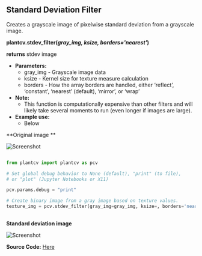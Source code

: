 ## Standard Deviation Filter 

Creates a grayscale image of pixelwise standard deviation from a grayscale image.


**plantcv.stdev_filter(*gray_img, ksize, borders='nearest'*)**

**returns** stdev image

- **Parameters:**
    - gray_img - Grayscale image data
    - ksize - Kernel size for texture measure calculation
    - borders - How the array borders are handled, either ‘reflect’, ‘constant’, ‘nearest’ (default), ‘mirror’, or ‘wrap’
- **Note:**
    - This function is computationally expensive than other filters and will likely take several moments to run (even longer if images are large).
- **Example use:**
    - Below

**Original image **

![Screenshot](img/documentation_images/texture_threshold/texture_gray.jpg)

```python

from plantcv import plantcv as pcv

# Set global debug behavior to None (default), "print" (to file), 
# or "plot" (Jupyter Notebooks or X11)

pcv.params.debug = "print"

# Create binary image from a gray image based on texture values.
texture_img = pcv.stdev_filter(gray_img=gray_img, ksize=, borders='nearest)
                                    
```

**Standard deviation image**

![Screenshot](img/documentation_images/texture_threshold/texture_thresholded.jpg)

**Source Code:** [Here](https://github.com/danforthcenter/plantcv/blob/master/plantcv/plantcv/stdev_filter.py)
